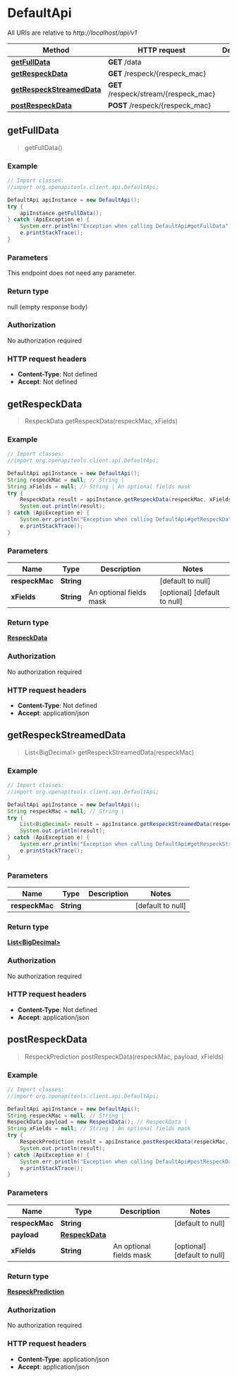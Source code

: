 # DefaultApi

All URIs are relative to *http://localhost/api/v1*

Method | HTTP request | Description
------------- | ------------- | -------------
[**getFullData**](DefaultApi.md#getFullData) | **GET** /data | 
[**getRespeckData**](DefaultApi.md#getRespeckData) | **GET** /respeck/{respeck_mac} | 
[**getRespeckStreamedData**](DefaultApi.md#getRespeckStreamedData) | **GET** /respeck/stream/{respeck_mac} | 
[**postRespeckData**](DefaultApi.md#postRespeckData) | **POST** /respeck/{respeck_mac} | 



## getFullData

> getFullData()



### Example

```java
// Import classes:
//import org.openapitools.client.api.DefaultApi;

DefaultApi apiInstance = new DefaultApi();
try {
    apiInstance.getFullData();
} catch (ApiException e) {
    System.err.println("Exception when calling DefaultApi#getFullData");
    e.printStackTrace();
}
```

### Parameters

This endpoint does not need any parameter.

### Return type

null (empty response body)

### Authorization

No authorization required

### HTTP request headers

- **Content-Type**: Not defined
- **Accept**: Not defined


## getRespeckData

> RespeckData getRespeckData(respeckMac, xFields)



### Example

```java
// Import classes:
//import org.openapitools.client.api.DefaultApi;

DefaultApi apiInstance = new DefaultApi();
String respeckMac = null; // String | 
String xFields = null; // String | An optional fields mask
try {
    RespeckData result = apiInstance.getRespeckData(respeckMac, xFields);
    System.out.println(result);
} catch (ApiException e) {
    System.err.println("Exception when calling DefaultApi#getRespeckData");
    e.printStackTrace();
}
```

### Parameters


Name | Type | Description  | Notes
------------- | ------------- | ------------- | -------------
 **respeckMac** | **String**|  | [default to null]
 **xFields** | **String**| An optional fields mask | [optional] [default to null]

### Return type

[**RespeckData**](RespeckData.md)

### Authorization

No authorization required

### HTTP request headers

- **Content-Type**: Not defined
- **Accept**: application/json


## getRespeckStreamedData

> List&lt;BigDecimal&gt; getRespeckStreamedData(respeckMac)



### Example

```java
// Import classes:
//import org.openapitools.client.api.DefaultApi;

DefaultApi apiInstance = new DefaultApi();
String respeckMac = null; // String | 
try {
    List<BigDecimal> result = apiInstance.getRespeckStreamedData(respeckMac);
    System.out.println(result);
} catch (ApiException e) {
    System.err.println("Exception when calling DefaultApi#getRespeckStreamedData");
    e.printStackTrace();
}
```

### Parameters


Name | Type | Description  | Notes
------------- | ------------- | ------------- | -------------
 **respeckMac** | **String**|  | [default to null]

### Return type

[**List&lt;BigDecimal&gt;**](BigDecimal.md)

### Authorization

No authorization required

### HTTP request headers

- **Content-Type**: Not defined
- **Accept**: application/json


## postRespeckData

> RespeckPrediction postRespeckData(respeckMac, payload, xFields)



### Example

```java
// Import classes:
//import org.openapitools.client.api.DefaultApi;

DefaultApi apiInstance = new DefaultApi();
String respeckMac = null; // String | 
RespeckData payload = new RespeckData(); // RespeckData | 
String xFields = null; // String | An optional fields mask
try {
    RespeckPrediction result = apiInstance.postRespeckData(respeckMac, payload, xFields);
    System.out.println(result);
} catch (ApiException e) {
    System.err.println("Exception when calling DefaultApi#postRespeckData");
    e.printStackTrace();
}
```

### Parameters


Name | Type | Description  | Notes
------------- | ------------- | ------------- | -------------
 **respeckMac** | **String**|  | [default to null]
 **payload** | [**RespeckData**](RespeckData.md)|  |
 **xFields** | **String**| An optional fields mask | [optional] [default to null]

### Return type

[**RespeckPrediction**](RespeckPrediction.md)

### Authorization

No authorization required

### HTTP request headers

- **Content-Type**: application/json
- **Accept**: application/json

